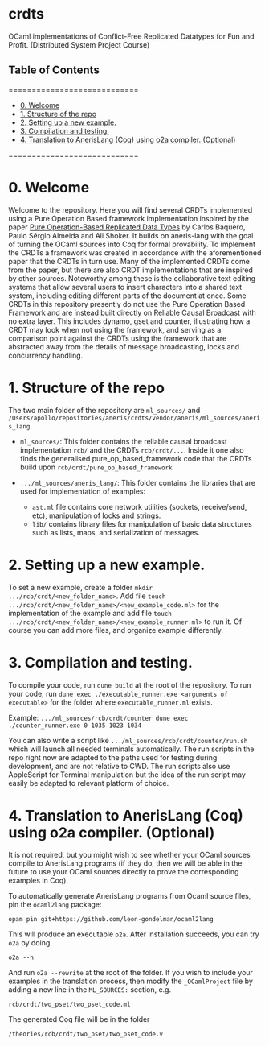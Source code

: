 # crdts
OCaml implementations of Conflict-Free Replicated Datatypes for Fun and Profit. (Distributed System Project Course)

## Table of Contents
============================

* [0\. Welcome](#0-welcome)
* [1\. Structure of the repo](#1-structure-of-the-repo)
* [2\. Setting up a new example\.](#2-setting-up-a-new-example)
* [3\. Compilation and testing\.](#3-compilation-and-testing)
* [4\. Translation to AnerisLang (Coq) using o2a compiler\. (Optional)](#4-translation-to-anerislang-coq-using-o2a-compiler-optional)

============================

# 0. Welcome
Welcome to the repository. Here you will find several CRDTs implemented using a Pure Operation Based framework implementation inspired by the paper [Pure Operation-Based Replicated Data Types](https://arxiv.org/abs/1710.04469) by Carlos Baquero, Paulo Sérgio Almeida and Ali Shoker.
It builds on aneris-lang with the goal of turning the OCaml sources into Coq for formal provability. To implement the CRDTs a framework was created in accordance with the aforementioned paper that the CRDTs in turn use. Many of the implemented CRDTs come from the paper, but there are also CRDT implementations that are inspired by other sources.
Noteworthy among these is the collaborative text editing systems that allow several users to insert characters into a shared text system, including editing different parts of the document at once.
Some CRDTs in this repository presently do not use the Pure Operation Based Framework and are instead built directly on Reliable Causal Broadcast with no extra layer. This includes dynamo, gset and counter, illustrating how a CRDT may look when not using the framework, and serving as a comparison point against the CRDTs using the framework that are abstracted away from the details of message broadcasting, locks and concurrency handling. 

# 1. Structure of the repo

The two main folder of the repository are `ml_sources/` and
`/Users/apollo/repositories/aneris/crdts/vendor/aneris/ml_sources/aneris_lang`.


- `ml_sources/`: This folder contains the reliable causal broadcast
  implementation `rcb/` and the CRDTs `rcb/crdt/...`.
  Inside it one also finds the generalised pure_op_based_framework code that the CRDTs build upon `rcb/crdt/pure_op_based_framework`


 - `.../ml_sources/aneris_lang/`: This folder contains the libraries that are
  used for implementation of examples:
	  - `ast.ml` file contains core network utilities (sockets, receive/send,
        etc), manipulation of locks and strings.
	  - `lib/` contains library files for manipulation of basic data structures
	    such as lists, maps, and serialization of messages.

# 2. Setting up a new example.

To set a new example, create a folder `mkdir .../rcb/crdt/<new_folder_name>`.
Add file `touch .../rcb/crdt/<new_folder_name>/<new_example_code.ml>` for the
implementation of the example and add file
`touch .../rcb/crdt/<new_folder_name>/<new_example_runner.ml>` to run it.
Of course you can add more files, and organize example differently.

# 3. Compilation and testing.

To compile your code, run `dune build` at the root of the repository.
To run your code, run `dune exec ./executable_runner.exe <arguments of executable>`
for the folder where `executable_runner.ml` exists.

Example: `.../ml_sources/rcb/crdt/counter dune exec ./counter_runner.exe 0 1035 1023 1034`

You can also write a script like `.../ml_sources/rcb/crdt/counter/run.sh`
which will launch all needed terminals automatically.
The run scripts in the repo right now are adapted to the paths used for testing during development, and are not relative to CWD.
The run scripts also use AppleScript for Terminal manipulation but the idea of the run script may easily be adapted to relevant platform of choice.

# 4. Translation to AnerisLang (Coq) using o2a compiler. (Optional)

It is not required, but you might wish to see whether your OCaml sources compile to  AnerisLang programs
(if they do, then we will be able in the future to use your OCaml sources
directly to prove the corresponding examples in Coq).

To automatically generate AnerisLang programs from Ocaml source files, pin the `ocaml2lang` package:

    opam pin git+https://github.com/leon-gondelman/ocaml2lang

This will produce an executable `o2a`. After installation succeeds, you can try `o2a` by doing

    o2a --h

And run `o2a --rewrite` at the root of the folder.
If you wish to include your examples in the translation process, then modify the
`_OCamlProject` file by adding a new line in the `ML_SOURCES:` section, e.g.

	rcb/crdt/two_pset/two_pset_code.ml

The generated Coq file will be in the folder

	/theories/rcb/crdt/two_pset/two_pset_code.v
